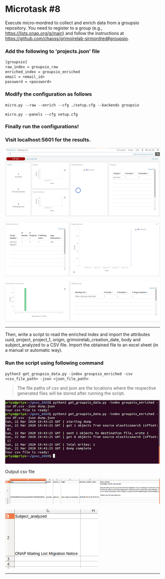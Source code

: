 # Microtask #8

Execute micro-mordred to collect and enrich data from a groupsio repository. You need to register to a group (e.g., https://lists.onap.org/g/main) and follow the instructions at https://github.com/chaoss/grimoirelab-sirmordred#groupsio. 

### Add the following to 'projects.json' file

```
[groupsio]
raw_index = groupsio_raw
enriched_index = groupsio_enriched
email = <email_id>
password = <password>
```

### Modify the configuration as follows

   ```
   micro.py --raw --enrich --cfg ./setup.cfg --backends groupsio
   ```

   ```
   micro.py --panels --cfg setup.cfg
   ```

### Finally run the configurations!

### Visit localhost:5601 for the results.

![dashboard](./images/mt8_1.png)

![op](./images/mt8_2.png)

![op](./images/mt8_3.png)

***

Then, write a script to read the enriched index and import the attributes uuid, project, project_1, origin, grimoirelab_creation_date, body and subject_analyzed to a CSV file. Import the obtained file to an excel sheet (in a manual or automatic way).

### Run the script using following command

```
python3 get_groupsio_data.py -index groupsio_enriched -csv <csv_file_path> -json <json_file_path>
```
> The file paths of csv and json are the locations where the respective generated files will be stored after running the script.

![script](./images/mt8_script_op.png)

Output csv file

![csv_file](./images/csv_file1.png)

![csv_file](./images/csv_file2.png)

***


